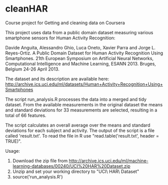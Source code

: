 # cleanHAR

Course project for Getting and cleaning data on Coursera

This project uses data from a public domain dataset measuring various smartphone sensors for Human Activity Recognition:

Davide Anguita, Alessandro Ghio, Luca Oneto, Xavier Parra and Jorge L. Reyes-Ortiz. A Public Domain Dataset for Human Activity Recognition Using Smartphones. 21th European Symposium on Artificial Neural Networks, Computational Intelligence and Machine Learning, ESANN 2013. Bruges, Belgium 24-26 April 2013.

The dataset and its description are available here: http://archive.ics.uci.edu/ml/datasets/Human+Activity+Recognition+Using+Smartphones 

The script run_analysis.R processes the data into a merged and tidy dataset. From the available measurements in the original dataset the means and standard deviations for 33 measurements are selected, resulting  in a total of 66 features.

The script calculates an overall average over the means and standard deviations for each subject and activity. The output of the script is a file called 'result.txt'. To read the file in R use "read.table('result.txt', header = TRUE)".

Usage: 

1. Download the zip file from http://archive.ics.uci.edu/ml/machine-learning-databases/00240/UCI%20HAR%20Dataset.zip
2. Unzip and set your working directory to "UCI\ HAR\ Dataset"
3. source('run_analysis.R')
